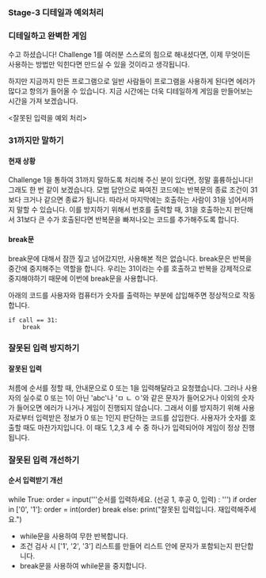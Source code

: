 ### Stage-3 디테일과 예외처리

### 디테일하고 완벽한 게임

수고 하셨습니다! Challenge 1를 여러분 스스로의 힘으로 해내셨다면, 이제 무엇이든 사용하는 방법만 익힌다면 만드실 수 있을 것이라고 생각됩니다.

하지만 지금까지 만든 프로그램으로 일반 사람들이 프로그램을 사용하게 된다면 에러가 많다고 항의가 들어올 수 있습니다. 지금 시간에는 더욱 디테일하게 게임을
만들어보는 시간을 가져 보겠습니다.

<잘못된 입력을 예외 처리>

### 31까지만 말하기

#### 현재 상황

Challenge 1을 통하여 31까지 말하도록 처리해 주신 분이 있다면, 정말 훌륭하십니다! 그래도 한 번 같이 보겠습니다. 모범 답안으로 짜여진 코드에는 반복문의 종료 조건이
31보다 크거나 같으면 종료가 됩니다. 따라서 마지막에는 호출하는 사람이 31을 넘어서까지 말할 수 있습니다. 이를 방지하기 위해서 번호를 출력할 때, 31을 호출하는지 판단해서 31보다
큰 수가 호출된다면 반복문을 빠져나오는 코드를 추가해주도록 합니다.

#### break문

break문에 대해서 잠깐 짚고 넘어갔지만, 사용해본 적은 없습니다. break문은 반복을 중간에 중지해주는 역할을 합니다. 우리는 31이라는 수를 호출하고 반복을 강제적으로 중지해야하기 때문에
이번에 break문을 사용합니다.

아래의 코드를 사용자와 컴퓨터가 숫자를 출력하는 부분에 삽입해주면 정상적으로 작동합니다.

    if call == 31:
        break

### 잘못된 입력 방지하기

#### 잘못된 입력

처름에 순서를 정할 때, 안내문으로 0 또는 1을 입력해달라고 요청했습니다. 그러나 사용자의 실수로 0 또는 1이 아닌 'abc'나 'ㅁ ㄴ ㅇ'와 같은 문자가 들어오거나 이외의 숫자가 들어오면 에러가
나거나 게임이 진행되지 않습니다. 그래서 이를 방지하기 위해 사용자로부터 입력받은 정보가 0 또는 1인지 판단하는 코드를 삽입한다. 사용자가 숫자를 호출할 때도 마찬가지입니다. 이 때도 1,2,3 세 수 중 하나가 입력되어야 게임이 정상 진행됩니다.

### 잘못된 입력 개선하기

#### 순서 입력받기 개선

while True:
order = input('''순서를 입력하세요. (선공 1, 후공 0, 입력) : ''')
if order in ['0', '1']:
order = int(order)
break
else:
print("잘못된 입력입니다. 재입력해주세요.")

- while문을 사용하여 무한 반복합니다.
- 조건 검사 시 ['1', '2', '3'] 리스트를 만들어 리스트 안에 문자가 포함되는지 판단합니다.
- break문을 사용하여 while문을 중지합니다.
